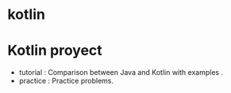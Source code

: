 # kotlin

Kotlin proyect
=============

* tutorial : Comparison between Java and Kotlin with examples .
* practice : Practice problems.



